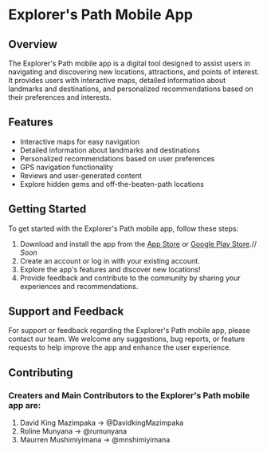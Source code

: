 # Explorer's Path Mobile App

## Overview

The Explorer's Path mobile app is a digital tool designed to assist users in navigating and discovering new locations, attractions, and points of interest. It provides users with interactive maps, detailed information about landmarks and destinations, and personalized recommendations based on their preferences and interests.

## Features

- Interactive maps for easy navigation
- Detailed information about landmarks and destinations
- Personalized recommendations based on user preferences
- GPS navigation functionality
- Reviews and user-generated content
- Explore hidden gems and off-the-beaten-path locations

## Getting Started

To get started with the Explorer's Path mobile app, follow these steps:

1. Download and install the app from the [App Store](link) or [Google Play Store](link).// *Soon*
2. Create an account or log in with your existing account.
3. Explore the app's features and discover new locations!
4. Provide feedback and contribute to the community by sharing your experiences and recommendations.

## Support and Feedback

For support or feedback regarding the Explorer's Path mobile app, please contact our team. We welcome any suggestions, bug reports, or feature requests to help improve the app and enhance the user experience.

## Contributing

### Creaters and Main Contributors to the Explorer's Path mobile app are:

1. David King Mazimpaka -> @DavidkingMazimpaka
2. Roline Munyana -> @rumunyana
3. Maurren Mushimiyimana -> @mnshimiyimana 

